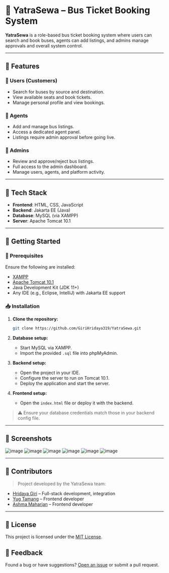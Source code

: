 
# 🚌 YatraSewa – Bus Ticket Booking System

**YatraSewa** is a role-based bus ticket booking system where users can search and book buses, agents can add listings, and admins manage approvals and overall system control.

---

## 📌 Features

### 👤 Users (Customers)
- Search for buses by source and destination.
- View available seats and book tickets.
- Manage personal profile and view bookings.

### 🧾 Agents
- Add and manage bus listings.
- Access a dedicated agent panel.
- Listings require admin approval before going live.

### 🔐 Admins
- Review and approve/reject bus listings.
- Full access to the admin dashboard.
- Manage users, agents, and platform activity.

---

## 🧰 Tech Stack

- **Frontend**: HTML, CSS, JavaScript
- **Backend**: Jakarta EE (Java)
- **Database**: MySQL (via XAMPP)
- **Server**: Apache Tomcat 10.1

---

## 🚀 Getting Started

### 🔧 Prerequisites
Ensure the following are installed:
- [XAMPP](https://www.apachefriends.org/index.html)
- [Apache Tomcat 10.1](https://tomcat.apache.org/)
- Java Development Kit (JDK 11+)
- Any IDE (e.g., Eclipse, IntelliJ) with Jakarta EE support

### 📥 Installation

1. **Clone the repository:**
   ```bash
   git clone https://github.com/GiriHridaya319/YatraSewa.git


2. **Database setup:**

   * Start MySQL via XAMPP.
   * Import the provided `.sql` file into phpMyAdmin.

3. **Backend setup:**

   * Open the project in your IDE.
   * Configure the server to run on Tomcat 10.1.
   * Deploy the application and start the server.

4. **Frontend setup:**

   * Open the `index.html` file or deploy it with the backend.

> ⚠️ Ensure your database credentials match those in your backend config file.

---

## 📸 Screenshots

![image](https://github.com/user-attachments/assets/7c125755-ff44-424f-ae82-0b66adf7a6dd)
![image](https://github.com/user-attachments/assets/45cbde18-d0c2-482d-9404-4a529e73a6ec)
![image](https://github.com/user-attachments/assets/5f561a26-e4bf-4fa2-bb5d-316b3f5266a7)
![image](https://github.com/user-attachments/assets/637e820f-615a-44c7-bcba-28ff0338b56c)
![image](https://github.com/user-attachments/assets/06b23a2b-2972-4dc1-988e-c09519b5a4d0)
![image](https://github.com/user-attachments/assets/942d9120-71ac-4cbc-8c7b-600e71fe732d)





---

## 👥 Contributors

> Project developed by the YatraSewa team:

* [Hridaya Giri](https://github.com/GiriHridaya319) – Full-stack development, integration
* [Yug Tamang](https://github.com/Yug123456789) – Frontend developer
* [Ashma Maharjan](https://github.com/Ashmamaharjan) – Frontend developer

---

## 📄 License

This project is licensed under the [MIT License](LICENSE).



## 💬 Feedback

Found a bug or have suggestions? [Open an issue](https://github.com/yourusername/YatraSewa/issues) or submit a pull request.


